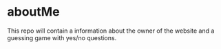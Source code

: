 # aboutMe
This repo will contain a information about the owner of the website  and a guessing game with yes/no questions.
